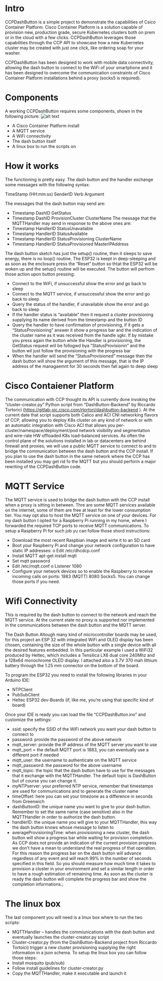 # Intro
CCPDashButton is a simple project to demonstrate the capabilities of Csico Container Platform.
Cisco Container Platform is a solution capable of provision new, production grade, secure Kubernetes clusters both on prem or in the cloud with a few clicks.
CCPDashButton leverages those capabilities through the CCP API to showcase how a new  Kubernetes cluster may be created with just one click, like ordering soap for your washer.

CCPDashButton has been designed to work with mobile data connectivity, allowing the dash button to connect to the WiFi of your smartphone and it has been designed to overcome the communication constraints of Cisco Container Platform installations behind a proxy (socks5 is required).

# Components
A working CCPDashButton requires some components, shown in the following picture:
 ![alt text](https://github.com/fdiniro/CCPDashButton/blob/master/CCPDashButton_architecture.png "CCPDashButton architecture")<br>
-	A Cisco Container Platform install
-	A MQTT service
-	A WiFi connectivity 
-	The dash button itself
-	A linux box to run the scripts on

# How it works
The functioning is pretty easy.
The dash button and the handler exchange some messages with the following syntax:

TimeStamp (HH:mm:ss) 		SenderID	 	Verb		Argument

The messages that the dash button may send are:
-	Timestamp	DashID		GetStatus
-	Timestamp	DashID		ProvisionCluster	ClusterName
The message that the MQTTHandler may send in response to the above ones are:
-	Timestamp	HandlerID	StatusUnavailable
-	Timestamp	HandlerID  	StatusAvailable
-	Timestamp	HandlerID	StatusProvisioning	ClusterName
-	Timestamp	HandlerID	StatusProvisioned	MasterIPAddress

The dash button sketch has just the setup() routine, then it sleeps to save energy, there is no loop() routine.
The ESP32 is keept in deep-sleeping and as soon as the enclosure press the “Reset” button so thtat the ESP32 will be woken up and the setup() routine will be executed.
The button will perfrom those action upon button pressing:
-	Connect to the WiFi, if unsuccessful show the error and go back to sleep
-	Connect to the MQTT service, if unsuccessful show the error and go back to sleep
-	Query the status of the handler, if unavailable show the error and go back to sleep
-	If the handler status is “available” then it request a cluster provisioning supplying its name derived from the timestamp and the button ID
-	Query the handler to have confirmation of provisioning, if it gets a “StatusProvisioning” answer it show a progress bar and the indication of the cluster name as it was received from the handle sgkr. If by mistake you press again the button while the Handler is provisioning, the GetStatus request wiil be follogwd bya “StatusProvisionin” and the button wil just follow the provisioning with the progress bar
-	When the handler will send the “StatusProvisioned” message then the dash button will show the argument of this message, that is the IP address of the managaemnt for 30 seconds then fall again to deep sleep


# Cisco Contaiener Platform 
The communication with CCP thought its API is currently done invoking the “cluster-creator.py” Python script from “DashButton-Backend” by Riccardo Tortorici (https://gitlab-sjc.cisco.com/rtortori/dashbutton-backend ). At the current date that script supports both Calico and ACI CNI networking flavors of CCP, allowing you to deploy K8s cluster on any kind of network or with an automatic integration with Cisco ACI that allows you per-cluster/namespace/deployment/pod network visibility and segmentation and wire-rate HW offloaded K8s load-balanced services. 
As often the control plane of the solutions installed in lab or datacenters are behind firewall and proxies, we will use a public MQTT service to connect to and to bridge the communication between the dash button and the CCP install. If you plan to use the dash button in the same network where the CCP has been installed you may get rid fo the MQTT but you should perform a major rewriting of the CCPDashButton code.

# MQTT Service
The MQTT service is used to bridge the dash button with the CCP install when a proxy is sitting in between. Thre are some MQTT services available on the internet, some of them are free at least for the lower consumption tier. You may opt also to host the MQTT service on one of your devices.
For my dash button I opted for a Raspberry Pi running in my home, where I forwarded the required TCP ports to receive MQTT communications.
To setup a Raspberry Pi for such job yu can follow those shord instructions:
-	Download the most recent Raspbian image and wirte it to an SD card
-	Boot your Raspberry Pi and change your network configuration to have static IP addresses:
o	Edit /etc/dhcdcp.conf
-	Install MQTT apt-get install mqtt
-	Set mqtt password
-	Edit /etc/mqtt.conf 
o	Listener 1080
-	Configure your network devices so to enable the Raspberry to receive incoming calls on ports: 1883 (MQTT) 8080 Socks5. You can change those ports if you need. 

# Wifi Connectivity
This is required by the dash button to connect to the network and reach the MQTT service.
At the current state no proxy is supported nor implemented in the communications between the dash button and the MQTT server.

The Dash Button
Altough many kind of microcontroller boards may be used, for this project an ESP 32 with integrated WiFi and OLED display has been chosen, containing the size of the whole button with a single device with all the desired features embedded. In this particular example I used a WiFi32 produced by Heltec, which includes a Tensilica LX6 dual core 240Mhz  and a 128x64 monochrome OLED display. I attached also a 3.7V 370 mah lithium battery through the 1.25 mm connector on the bottom of the board.

To program the ESP32 you need to install the following libraries in your Arduino IDE:
-	NTPClient
-	PubSubClient
-	Heltec ESP32 dev-Boards (if, like me, you’re using that specific kind of board)

Once your IDE is ready you can load the file “CCPDashButton.ino” and customize the settings:

-	ssid: specify the SSID of the WiFi network you want your dash button to connect to
-	password: provide the password of the above network
-	mqtt_server: provide the IP address of the MQTT server you want to use
-	mqtt_port = the default MQTT port is 1883, you can eventually use a different port if needed
-	mqtt_user: the username to authenticate on the MQTT service
-	mqtt_password: the password for the above username
-	mqtt_topic: the topic that the dash button have to use for the messages that it exchange with the MQTTHandler. The default topic is DashButton but of course you can change it.
-	myNTPserver: your preferred NTP service, remember that timestamps are used for communications and to generate the cluster name
-	timeOffset: here you can set your timezone as a difference in seconds from Greenwich
-	dashButtonID: the unique name you want to give to your dash button. Remember to set the same name (case sensitive) also in the MQTTHandler in order to authorize the dash button. 
-	handlerID: the unique name you will give to your MQTTHandler, this way the dash button knows whose message to listen to
-	averageProvisioningTime: when provisioning a new cluster, the dash button will show a progress bar while waiting for provision completion. As CCP does not provide an indication of the current provision progress we don’t have a mean to understand the real progress of that operation. For this reason the progress bar on the dash button will advance regardless of any event and will reach 99% in the number of seconds specified in this field. So you should measure how much time it takes to provision a cluster in your environment and set a similar length in order to have a rough estimation of remaining time. As soon as the cluster is ready the dash button will complete the progress bar and show the completion informations.;


# The linux box
The last component you will need is a linux box where to run the two scripts:
-	MQTTHandler – handles the commiunications with the dash button and eventually launches the cluster-creator.py script
-	Cluster-creator.py (from the DashButton-Backend project from Riccardo Tortoici) trigger a new cluster provisioning supplying the right information in a json schema. 
To setup the linux box you can follow those steps:
-	Install mosquito (pub/sub)
-	Follow install guidelines for cluster-creator.py
-	Copy the MQTTHandler, make it executable and launch it
